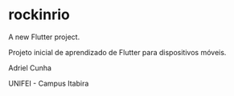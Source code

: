# rockinrio

A new Flutter project.

Projeto inicial de aprendizado de Flutter para dispositivos móveis.

Adriel Cunha

UNIFEI - Campus Itabira
